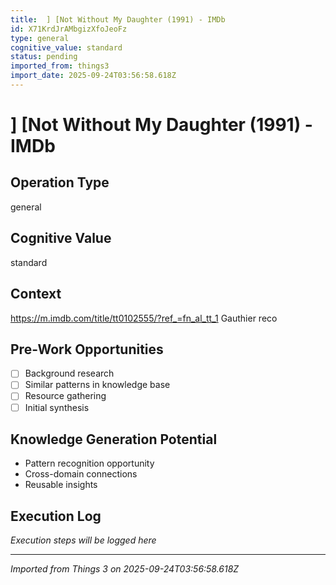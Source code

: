 ```yaml
---
title:  ] [Not Without My Daughter (1991) - IMDb
id: X71KrdJrAMbgizXfoJeoFz
type: general
cognitive_value: standard
status: pending
imported_from: things3
import_date: 2025-09-24T03:56:58.618Z
---
```


#  ] [Not Without My Daughter (1991) - IMDb

## Operation Type
general

## Cognitive Value
standard

## Context
https://m.imdb.com/title/tt0102555/?ref_=fn_al_tt_1
Gauthier reco

## Pre-Work Opportunities
- [ ] Background research
- [ ] Similar patterns in knowledge base
- [ ] Resource gathering
- [ ] Initial synthesis

## Knowledge Generation Potential
- Pattern recognition opportunity
- Cross-domain connections
- Reusable insights

## Execution Log
*Execution steps will be logged here*

---
*Imported from Things 3 on 2025-09-24T03:56:58.618Z*
